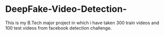 # DeepFake-Video-Detection-
This is my B.Tech major project in  which i have taken 300 train videos and 100 test videos from facebook detection challenge.
